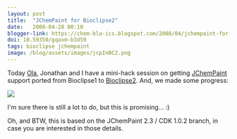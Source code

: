 ```yaml
---
layout: post
title:  "JChemPaint for Bioclipse2"
date:   2008-04-28 00:10
blogger-link: https://chem-bla-ics.blogspot.com/2008/04/jchempaint-for-bioclipse2.html
doi: 10.59350/gqaxm-b3d59
tags: bioclipse jchempaint
image: /blog/assets/images/jcpInBC2.png
---
```


Today [Ola](http://bioclipse.blogspot.com/), Jonathan and I have a mini-hack session on getting [JChemPaint](http://jchempaint.sf.net/)
support ported from Bioclipse1 to [Bioclipse2](http://wiki.bioclipse.net/index.php?title=Bioclipse2). And, we made some progress:

![](/blog/assets/images/jcpInBC2.png)

I'm sure there is still a lot to do, but this is promising... :)

Oh, and BTW, this is based on the JChemPaint 2.3 / CDK 1.0.2 branch, in case you are interested in those details.
